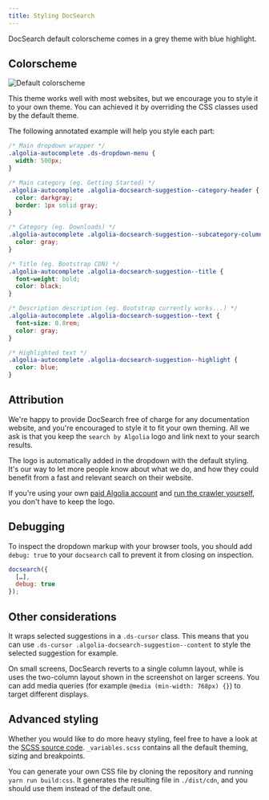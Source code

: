 ```yaml
---
title: Styling DocSearch
---
```


DocSearch default colorscheme comes in a grey theme with blue highlight.

## Colorscheme

<img src="https://docsearch.algolia.com/img/assets/default-colorscheme.png" alt="Default colorscheme"/>

This theme works well with most websites, but we encourage you to style it to
your own theme. You can achieved it by overriding the CSS classes used by the
default theme.

The following annotated example will help you style each part:

```css
/* Main dropdown wrapper */
.algolia-autocomplete .ds-dropdown-menu {
  width: 500px;
}

/* Main category (eg. Getting Started) */
.algolia-autocomplete .algolia-docsearch-suggestion--category-header {
  color: darkgray;
  border: 1px solid gray;
}

/* Category (eg. Downloads) */
.algolia-autocomplete .algolia-docsearch-suggestion--subcategory-column {
  color: gray;
}

/* Title (eg. Bootstrap CDN) */
.algolia-autocomplete .algolia-docsearch-suggestion--title {
  font-weight: bold;
  color: black;
}

/* Description description (eg. Bootstrap currently works...) */
.algolia-autocomplete .algolia-docsearch-suggestion--text {
  font-size: 0.8rem;
  color: gray;
}

/* Highlighted text */
.algolia-autocomplete .algolia-docsearch-suggestion--highlight {
  color: blue;
}
```

## Attribution

We're happy to provide DocSearch free of charge for any documentation website,
and you're encouraged to style it to fit your own theming. All we ask is that
you keep the `search by Algolia` logo and link next to your search results.

The logo is automatically added in the dropdown with the default styling. It's
our way to let more people know about what we do, and how they could benefit
from a fast and relevant search on their website.

If you're using your own [paid Algolia account][1] and [run the crawler
yourself][2], you don't have to keep the logo.

## Debugging

To inspect the dropdown markup with your browser tools, you should add
`debug: true` to your `docsearch` call to prevent it from closing on inspection.

```javascript
docsearch({
  […],
  debug: true
});
```

## Other considerations

It wraps selected suggestions in a `.ds-cursor` class. This means that you can
use `.ds-cursor .algolia-docsearch-suggestion--content` to style the selected
suggestion for example.

On small screens, DocSearch reverts to a single column layout, while is uses the
two-column layout shown in the screenshot on larger screens. You can add media
queries (for example `@media (min-width: 768px) {}`) to target different
displays.

## Advanced styling

Whether you would like to do more heavy styling, feel free to have a look at the
[SCSS source code][3]. `_variables.scss` contains all the default theming,
sizing and breakpoints.

You can generate your own CSS file by cloning the repository and running
`yarn run build:css`. It generates the resulting file in `./dist/cdn`, and you
should use them instead of the default one.

[1]: https://www.algolia.com/pricing
[2]: scraper-overview.md
[3]: https://github.com/algolia/docsearch/tree/master/src/styles
